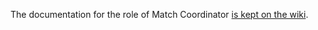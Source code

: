 The documentation for the role of Match Coordinator [is kept on the wiki](https://github.com/thomasleese/sr-ancillary-software-coordinator/wiki).
